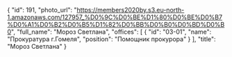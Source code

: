 {
    "id": 191,
    "photo_url": "https://members2020by.s3.eu-north-1.amazonaws.com/127957_%D0%9C%D0%BE%D1%80%D0%BE%D0%B7%D0%A1%D0%B2%D0%B5%D1%82%D0%BB%D0%B0%D0%BD%D0%B0",
    "full_name": "Мороз Светлана",
    "offices": [
        {
            "id": "03-01",
            "name": "Прокуратура г.Гомеля",
            "position": "Помощник прокурора"
        }
    ],
    "title": "Мороз Светлана"
}